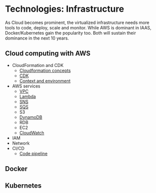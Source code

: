 # Technologies: Infrastructure 

As Cloud becomes prominent, the virtualized infrastructure needs more tools to code, deploy, scale and monitor. While AWS is dominant in IAAS, Docker/Kubernetes gain the popularity too. Both will sustain their dominance in the next 10 years. 

## Cloud computing with AWS

- CloudFormation and CDK
  * [Cloudformation concepts](infrastructure/AWS/conceptnotes.md)
  * [CDK](infrastructure/AWS/CDK.md)
  * [Context and environment](infrastructure/AWS/CDK_context.md)
- AWS services
  * [VPC](infrastructure/AWS/VPC.md)
  * [Lambda](infrastructure/AWS/CDK_lambda.md)
  * [SNS](infrastructure/AWS/CDK_sns.md)
  * [SQS](infrastructure/AWS/CDK_sqs.md)
  * S3
  * [DynamoDB](infrastructure/AWS/CDK_dynamodb.md)
  * RDB
  * EC2
  * [CloudWatch](infrastructure/AWS/CDK_cloudwatch.md)
- IAM
- Network
- CI/CD
  * [Code pipeline](infrastructure/AWS/CDK_pipeline.md)

## Docker 

## Kubernetes
